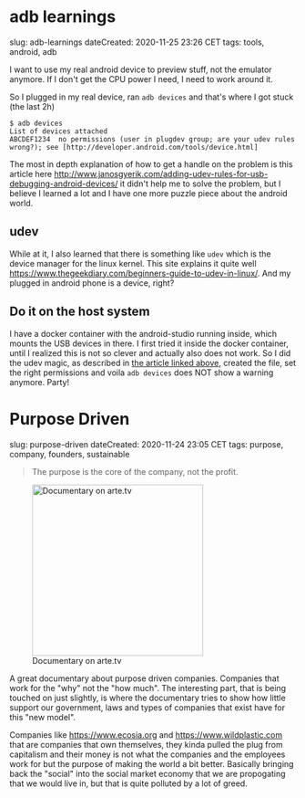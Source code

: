 # adb learnings
slug: adb-learnings
dateCreated: 2020-11-25 23:26 CET
tags: tools, android, adb

I want to use my real android device to preview stuff, not the emulator anymore.
If I don't get the CPU power I need, I need to work around it.

So I plugged in my real device, ran `adb devices` and that's where I got stuck (the last 2h)

```
$ adb devices 
List of devices attached
ABCDEF1234	no permissions (user in plugdev group; are your udev rules wrong?); see [http://developer.android.com/tools/device.html]
```

The most in depth explanation of how to get a handle on the problem is this article here http://www.janosgyerik.com/adding-udev-rules-for-usb-debugging-android-devices/
it didn't help me to solve the problem, but I believe I learned a lot and I have one more puzzle piece about the android world.

## udev
While at it, I also learned that there is something like `udev` which is the device manager for the linux kernel.
This site explains it quite well https://www.thegeekdiary.com/beginners-guide-to-udev-in-linux/.
And my plugged in android phone is a device, right?

## Do it on the host system
I have a docker container with the android-studio running inside, which mounts the USB devices in there.
I first tried it inside the docker container, until I realized this is not so clever and actually also does not work.
So I did the udev magic, as described in [the article linked above][1], created the file, set the right permissions
and voila `adb devices` does NOT show a warning anymore. Party! 

[1]: http://www.janosgyerik.com/adding-udev-rules-for-usb-debugging-android-devices/

# Purpose Driven
slug: purpose-driven
dateCreated: 2020-11-24 23:05 CET
tags: purpose, company, founders, sustainable

> The purpose is the core of the company, not the profit.

<figure>
    <img src="../purpose-driven.jpeg" alt="Documentary on arte.tv" height="300" class="sizeup-onhover-image scale2 origin-left-center" />
    <figcaption>Documentary on arte.tv</figcaption>
</figure>

A great documentary about purpose driven companies. Companies that work for the "why" not the "how much".
The interesting part, that is being touched on just slightly, is where the documentary tries to show how
little support our government, laws and types of companies that exist have for this "new model".

Companies like https://www.ecosia.org and https://www.wildplastic.com that are companies that
own themselves, they kinda pulled the plug from capitalism and their money is not what the companies
and the employees work for but the purpose of making the world a bit better.
Basically bringing back the "social" into the social market economy that we are propogating that we would live in,
but that is quite polluted by a lot of greed.
